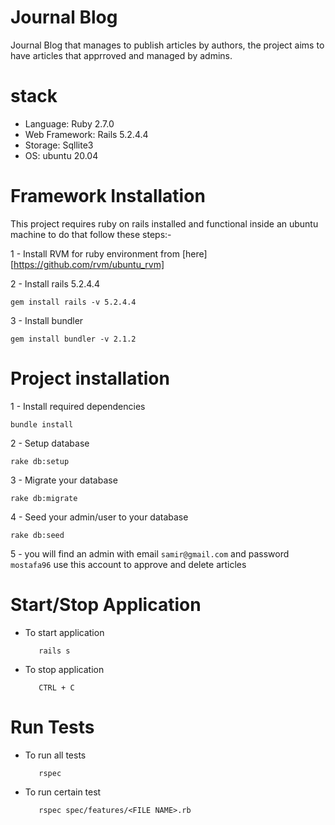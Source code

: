 # Journal Blog

Journal Blog that manages to publish articles by authors, the project aims to have articles that apprroved and managed by admins.


# stack 

- Language: Ruby 2.7.0
- Web Framework: Rails 5.2.4.4
- Storage: Sqllite3
- OS: ubuntu 20.04

# Framework Installation
 
 This project requires ruby on rails installed and functional inside an ubuntu machine to do that follow these steps:- 

 1 - Install RVM for ruby environment from [here][https://github.com/rvm/ubuntu_rvm]

 
 2 - Install rails 5.2.4.4


    gem install rails -v 5.2.4.4


 3 - Install bundler 


    gem install bundler -v 2.1.2

# Project installation 

 1 - Install required dependencies


    bundle install

 2 - Setup database


    rake db:setup


 3 - Migrate your database


    rake db:migrate


4 - Seed your admin/user to your database


    rake db:seed


5 - you will find an admin with email `samir@gmail.com` and password `mostafa96` use this account to approve and delete articles

# Start/Stop Application

* To start application 


    ```
       rails s
    ```


* To stop application 


    ```
       CTRL + C
    ```

# Run Tests

* To run all tests 


    ```
       rspec
    ```



* To run certain test 


    ```
       rspec spec/features/<FILE NAME>.rb
    ```
